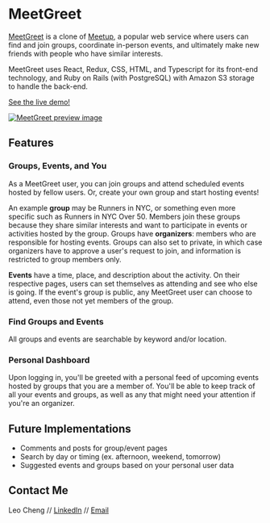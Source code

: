 # MeetGreet

[MeetGreet](https://meetgreet-lc.herokuapp.com) is a clone of [Meetup](http://www.meetup.com), a popular web service where users can find and join groups, coordinate in-person events, and ultimately make new friends with people who have similar interests.

MeetGreet uses React, Redux, CSS, HTML, and Typescript for its front-end technology, and Ruby on Rails (with PostgreSQL) with Amazon S3 storage to handle the back-end.

[See the live demo!](https://meetgreet-lc.herokuapp.com)

[![MeetGreet preview image](/app/assets/images/meetgreet-preview-1.gif)](https://meetgreet-lc.herokuapp.com/)

## Features

### Groups, Events, and You 

As a MeetGreet user, you can join groups and attend scheduled events hosted by fellow users. Or, create your own group and start hosting events!

An example **group** may be Runners in NYC, or something even more specific such as Runners in NYC Over 50. Members join these groups because they share similar interests and want to participate in events or activities hosted by the group. Groups have **organizers**: members who are responsible for hosting events. Groups can also set to private, in which case organizers have to approve a user's request to join, and information is restricted to group members only. 

**Events** have a time, place, and description about the activity. On their respective pages, users can set themselves as attending and see who else is going. If the event's group is public, any MeetGreet user can choose to attend, even those not yet members of the group. 

### Find Groups and Events

All groups and events are searchable by keyword and/or location. 

### Personal Dashboard

Upon logging in, you'll be greeted with a personal feed of upcoming events hosted by groups that you are a member of. You'll be able to keep track of all your events and groups, as well as any that might need your attention if you're an organizer. 

## Future Implementations

* Comments and posts for group/event pages
* Search by day or timing (ex. afternoon, weekend, tomorrow)
* Suggested events and groups based on your personal user data


## Contact Me
Leo Cheng // [LinkedIn](http://www.linkedin.com/in/sirleoc) // [Email](mailto:leo.cheng92@gmail.com)
